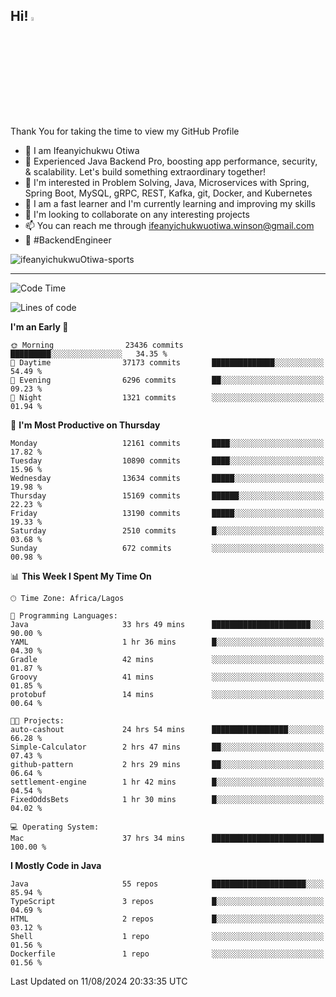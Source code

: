 <!-- BLOG-POST-LIST:START --><!-- BLOG-POST-LIST:END -->

## Hi! <img src="https://media.giphy.com/media/hvRJCLFzcasrR4ia7z/giphy.gif" width="4%"> 

Thank You for taking the time to view my GitHub Profile

- 👋 I am Ifeanyichukwu Otiwa
- 🚀 Experienced Java Backend Pro, boosting app performance, security, & scalability. Let's build something extraordinary together!
- 👀 I'm interested in Problem Solving, Java, Microservices with Spring, Spring Boot, MySQL, gRPC, REST, Kafka, git, Docker, and Kubernetes
- 🌱 I am a fast learner and I'm currently learning and improving my skills
- 💞️ I'm looking to collaborate on any interesting projects
- 📫 You can reach me through ifeanyichukwuotiwa.winson@gmail.com
- 🚀 #BackendEngineer

<p align="left" marginTop="10px"> <img src="https://komarev.com/ghpvc/?username=ifeanyichukwuOtiwa-sports&label=Profile%20views&color=0e75b6&style=for-the-badge" alt="ifeanyichukwuOtiwa-sports" /> </p>

***

<!--START_SECTION:waka-->
![Code Time](http://img.shields.io/badge/Code%20Time-2%2C763%20hrs%2030%20mins-blue)

![Lines of code](https://img.shields.io/badge/From%20Hello%20World%20I%27ve%20Written-16.0%20million%20lines%20of%20code-blue)

**I'm an Early 🐤** 

```text
🌞 Morning                23436 commits       █████████░░░░░░░░░░░░░░░░   34.35 % 
🌆 Daytime                37173 commits       ██████████████░░░░░░░░░░░   54.49 % 
🌃 Evening                6296 commits        ██░░░░░░░░░░░░░░░░░░░░░░░   09.23 % 
🌙 Night                  1321 commits        ░░░░░░░░░░░░░░░░░░░░░░░░░   01.94 % 
```
📅 **I'm Most Productive on Thursday** 

```text
Monday                   12161 commits       ████░░░░░░░░░░░░░░░░░░░░░   17.82 % 
Tuesday                  10890 commits       ████░░░░░░░░░░░░░░░░░░░░░   15.96 % 
Wednesday                13634 commits       █████░░░░░░░░░░░░░░░░░░░░   19.98 % 
Thursday                 15169 commits       ██████░░░░░░░░░░░░░░░░░░░   22.23 % 
Friday                   13190 commits       █████░░░░░░░░░░░░░░░░░░░░   19.33 % 
Saturday                 2510 commits        █░░░░░░░░░░░░░░░░░░░░░░░░   03.68 % 
Sunday                   672 commits         ░░░░░░░░░░░░░░░░░░░░░░░░░   00.98 % 
```


📊 **This Week I Spent My Time On** 

```text
🕑︎ Time Zone: Africa/Lagos

💬 Programming Languages: 
Java                     33 hrs 49 mins      ██████████████████████░░░   90.00 % 
YAML                     1 hr 36 mins        █░░░░░░░░░░░░░░░░░░░░░░░░   04.30 % 
Gradle                   42 mins             ░░░░░░░░░░░░░░░░░░░░░░░░░   01.87 % 
Groovy                   41 mins             ░░░░░░░░░░░░░░░░░░░░░░░░░   01.85 % 
protobuf                 14 mins             ░░░░░░░░░░░░░░░░░░░░░░░░░   00.64 % 

🐱‍💻 Projects: 
auto-cashout             24 hrs 54 mins      █████████████████░░░░░░░░   66.28 % 
Simple-Calculator        2 hrs 47 mins       ██░░░░░░░░░░░░░░░░░░░░░░░   07.43 % 
github-pattern           2 hrs 29 mins       ██░░░░░░░░░░░░░░░░░░░░░░░   06.64 % 
settlement-engine        1 hr 42 mins        █░░░░░░░░░░░░░░░░░░░░░░░░   04.54 % 
FixedOddsBets            1 hr 30 mins        █░░░░░░░░░░░░░░░░░░░░░░░░   04.02 % 

💻 Operating System: 
Mac                      37 hrs 34 mins      █████████████████████████   100.00 % 
```

**I Mostly Code in Java** 

```text
Java                     55 repos            █████████████████████░░░░   85.94 % 
TypeScript               3 repos             █░░░░░░░░░░░░░░░░░░░░░░░░   04.69 % 
HTML                     2 repos             █░░░░░░░░░░░░░░░░░░░░░░░░   03.12 % 
Shell                    1 repo              ░░░░░░░░░░░░░░░░░░░░░░░░░   01.56 % 
Dockerfile               1 repo              ░░░░░░░░░░░░░░░░░░░░░░░░░   01.56 % 
```




 Last Updated on 11/08/2024 20:33:35 UTC
<!--END_SECTION:waka-->

<!--
<p align="center">
![trophy](https://github-profile-trophy.vercel.app/?username=ifeanyichukwuOtiwa-sports&theme=onedark) (https://github.com/ryo-ma/github-profile-trophy)
</p>
-->

<!---
ifeanyi-otiwa/ifeanyi-otiwa is a ✨ special ✨ repository because its `README.md` (this file) appears on your GitHub profile.
You can click the Preview link to take a look at your changes.
--->
